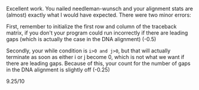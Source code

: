 Excellent work. You nailed needleman-wunsch and your alignment stats are (almost) exactly what I would have expected. There were two minor errors:

First, remember to initialize the first row and column of the traceback matrix, if you don't your program could run incorrectly if there are leading gaps (which is actually the case in the DNA alignment) (-0.5)

Secondly, your while condition is `i>0 and j>0`, but that will actually terminate as soon as either i or j become 0, which is not what we want if there are leading gaps. Because of this, your count for the number of gaps in the DNA alignment is slightly off (-0.25)

9.25/10
